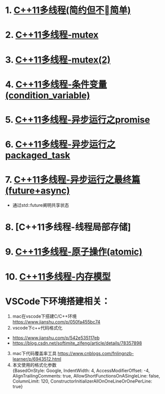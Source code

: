 # 1. [C++11多线程(简约但不简单)](./01-thread.MD)
# 2. [C++11多线程-mutex](./02-mutex.MD)
# 3. [C++11多线程-mutex(2)](./03-mutex-2.MD)
# 4. [C++11多线程-条件变量(condition_variable)](./04-condition_variable.MD)
# 5. [C++11多线程-异步运行之promise](./05-async-1-promise.MD)
# 6. [C++11多线程-异步运行之packaged_task](./05-async-2-packaged_task.MD)
# 7. [C++11多线程-异步运行之最终篇(future+async)](./05-async-3-future.MD)
 * 通过std::future阐明共享状态
# 8. [C++11多线程-线程局部存储]
# 9. [C++11多线程-原子操作(atomic)](./06-atomic.MD)
# 10. [C++11多线程-内存模型](./07-memory.MD)

#
# VSCode下环境搭建相关：
1. mac在vscode下搭建C/C++环境 https://www.jianshu.com/p/050fa455bc74
2. vscode下c++代码格式化
 * https://www.jianshu.com/p/542e535117eb
 * https://blog.csdn.net/softimite_zifeng/article/details/78357898
3. mac下代码覆盖率工具 https://www.cnblogs.com/fnlingnzb-learner/p/6943512.html
4. 本文使用的格式化参数<br/>
{BasedOnStyle: Google, IndentWidth: 4, AccessModifierOffset: -4, AlignTrailingComments: true, AllowShortFunctionsOnASingleLine: false, ColumnLimit: 120, ConstructorInitializerAllOnOneLineOrOnePerLine: true}
